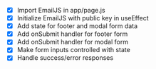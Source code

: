 - [x] Import EmailJS in app/page.js
- [x] Initialize EmailJS with public key in useEffect
- [x] Add state for footer and modal form data
- [x] Add onSubmit handler for footer form
- [x] Add onSubmit handler for modal form
- [x] Make form inputs controlled with state
- [x] Handle success/error responses
